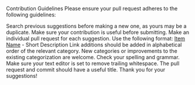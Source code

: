   Contribution Guidelines
Please ensure your pull request adheres to the following guidelines:

Search previous suggestions before making a new one, as yours may be a duplicate.
Make sure your contribution is useful before submitting.
Make an individual pull request for each suggestion.
Use the following format: [Item Name](link) - Short Description
Link additions should be added in alphabetical order of the relevant category.
New categories or improvements to the existing categorization are welcome.
Check your spelling and grammar.
Make sure your text editor is set to remove trailing whitespace.
The pull request and commit should have a useful title.
Thank you for your suggestions!
